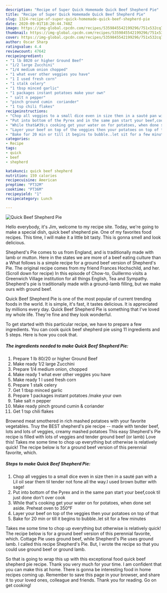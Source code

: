 ```yaml
---
description: "Recipe of Super Quick Homemade Quick Beef Shepherd Pie"
title: "Recipe of Super Quick Homemade Quick Beef Shepherd Pie"
slug: 1324-recipe-of-super-quick-homemade-quick-beef-shepherd-pie
date: 2020-09-01T18:20:44.748Z
image: https://img-global.cpcdn.com/recipes/5359845542199296/751x532cq70/quick-beef-shepherd-pie-recipe-main-photo.jpg
thumbnail: https://img-global.cpcdn.com/recipes/5359845542199296/751x532cq70/quick-beef-shepherd-pie-recipe-main-photo.jpg
cover: https://img-global.cpcdn.com/recipes/5359845542199296/751x532cq70/quick-beef-shepherd-pie-recipe-main-photo.jpg
author: Oscar Sharp
ratingvalue: 4.4
reviewcount: 47642
recipeingredient:
- "1 lb 8020 or higher Ground Beef"
- "1/2 large Zucchini"
- "1/4 medium onion chopped"
- "1 what ever other veggies you have"
- "1 I used fresh corn"
- "1 stalk celery"
- "1 tbsp minced garlic"
- "1 packages instant potatoes make your own"
- " salt n pepper"
- "pinch ground cumin  coriander"
- "1 tsp chili flakes"
recipeinstructions:
- "Chop all veggies to a small dice even in size then in a sauté pan with a Lil oil sear them til tender not fone all the way.I used brown butter with sage!"
- "Put into bottom of the Pyrex and in the same pan start your beef,cook til just done don&#39;t over cook"
- "While that&#39;s cooking get your water on for potatoes, when done set aside. Preheat oven to 350°F"
- "Layer your beef on top of the veggies then your potatoes on top of that"
- "Bake for 20 min or till it begins to bubble..let sit for a few minutes"
categories:
- Recipe
tags:
- quick
- beef
- shepherd

katakunci: quick beef shepherd 
nutrition: 159 calories
recipecuisine: American
preptime: "PT32M"
cooktime: "PT36M"
recipeyield: "1"
recipecategory: Lunch

---
```



![Quick Beef Shepherd Pie](https://img-global.cpcdn.com/recipes/5359845542199296/751x532cq70/quick-beef-shepherd-pie-recipe-main-photo.jpg)

Hello everybody, it's Jim, welcome to my recipe site. Today, we're going to make a special dish, quick beef shepherd pie. One of my favorites food recipes. This time, I will make it a little bit tasty. This is gonna smell and look delicious.

Shepherd&#39;s Pie comes to us from England, and is traditionally made with lamb or mutton. Here in the states we are more of a beef eating culture than a What follows is a simple recipe for a ground beef version of Shepherd&#39;s Pie. The original recipe comes from my friend Frances Hochschild, and her. (Scroll down for recipe) In this episode of Chow-to, Guillermo visits a Greenwich Village institution for all things English, Tea and Sympathy. Shepherd&#39;s pie is traditionally made with a ground-lamb filling, but we make ours with ground beef.

Quick Beef Shepherd Pie is one of the most popular of current trending foods in the world. It is simple, it's fast, it tastes delicious. It is appreciated by millions every day. Quick Beef Shepherd Pie is something that I've loved my whole life. They're fine and they look wonderful.


To get started with this particular recipe, we have to prepare a few ingredients. You can cook quick beef shepherd pie using 11 ingredients and 5 steps. Here is how you cook that.

<!--inarticleads1-->

##### The ingredients needed to make Quick Beef Shepherd Pie:

1. Prepare 1 lb 80/20 or higher Ground Beef
1. Make ready 1/2 large Zucchini
1. Prepare 1/4 medium onion, chopped
1. Make ready 1 what ever other veggies you have
1. Make ready 1 I used fresh corn
1. Prepare 1 stalk celery
1. Get 1 tbsp minced garlic
1. Prepare 1 packages instant potatoes /make your own
1. Take  salt n pepper
1. Make ready pinch ground cumin &amp; coriander
1. Get 1 tsp chili flakes


Browned meat smothered in rich mashed potatoes with your favorite vegetables. Truy the BEST shepherd&#39;s pie recipe -- made with tender beef, lots and lots of veggies, creamy mashed potatoes This easy Shepherd&#39;s Pie recipe is filled with lots of veggies and tender ground beef (or lamb) Love this! Takes me some time to chop up everything but otherwise is relatively quick! The recipe below is for a ground beef version of this perennial favorite, which. 

<!--inarticleads2-->

##### Steps to make Quick Beef Shepherd Pie:

1. Chop all veggies to a small dice even in size then in a sauté pan with a Lil oil sear them til tender not fone all the way.I used brown butter with sage!
1. Put into bottom of the Pyrex and in the same pan start your beef,cook til just done don&#39;t over cook
1. While that&#39;s cooking get your water on for potatoes, when done set aside. Preheat oven to 350°F
1. Layer your beef on top of the veggies then your potatoes on top of that
1. Bake for 20 min or till it begins to bubble..let sit for a few minutes


Takes me some time to chop up everything but otherwise is relatively quick! The recipe below is for a ground beef version of this perennial favorite, which. Cottage Pie uses ground beef, while Shepherd&#39;s Pie uses ground lamb. I called this recipe Shepherd&#39;s Pie. But, I wrote the recipe so that you could use ground beef or ground lamb. 

So that is going to wrap this up with this exceptional food quick beef shepherd pie recipe. Thank you very much for your time. I am confident that you can make this at home. There is gonna be interesting food in home recipes coming up. Remember to save this page in your browser, and share it to your loved ones, colleague and friends. Thank you for reading. Go on get cooking!
